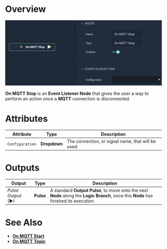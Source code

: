 # Overview

![The On MQTT Stop Node.](../../../../.gitbook/assets/onmqttstop.png)

**On MQTT Stop** is an **Event Listener Node** that gives the user a way to perform an action once a **MQTT** connection is disconnected.

# Attributes

|Attribute|Type|Description|
|---|---|---|
|`Configuration`|**Dropdown**|The connection, or signal name, that will be used.|

# Outputs

|Output|Type|Description|
|---|---|---|
|*Pulse Output* (►)|**Pulse**|A standard **Output Pulse**, to move onto the next **Node** along the **Logic Branch**, once this **Node** has finished its execution.|

# See Also

* [**On MQTT Start**](onmqttstart.md)
* [**On MQTT Topic**](onmqtttopic.md)

